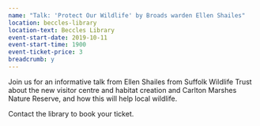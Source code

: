 ```yaml
---
name: "Talk: 'Protect Our Wildlife' by Broads warden Ellen Shailes"
location: beccles-library
location-text: Beccles Library
event-start-date: 2019-10-11
event-start-time: 1900
event-ticket-price: 3
breadcrumb: y
---
```


Join us for an informative talk from Ellen Shailes from Suffolk Wildlife Trust about the new visitor centre and habitat creation and Carlton Marshes Nature Reserve, and how this will help local wildlife.

Contact the library to book your ticket.
